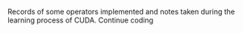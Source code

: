 Records of some operators implemented and notes taken during the learning process of CUDA.
Continue coding
